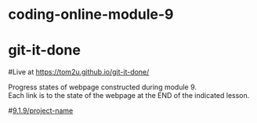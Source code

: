 # coding-online-module-9

# git-it-done  

#Live at https://tom2u.github.io/git-it-done/  

Progress states of webpage constructed during module 9.  
Each link is to the state of the webpage at the END of the indicated lesson.  

#[9.1.9/project-name](https://tom2u.github.io/coding-online-module-9/9.1.1/project-name)  
